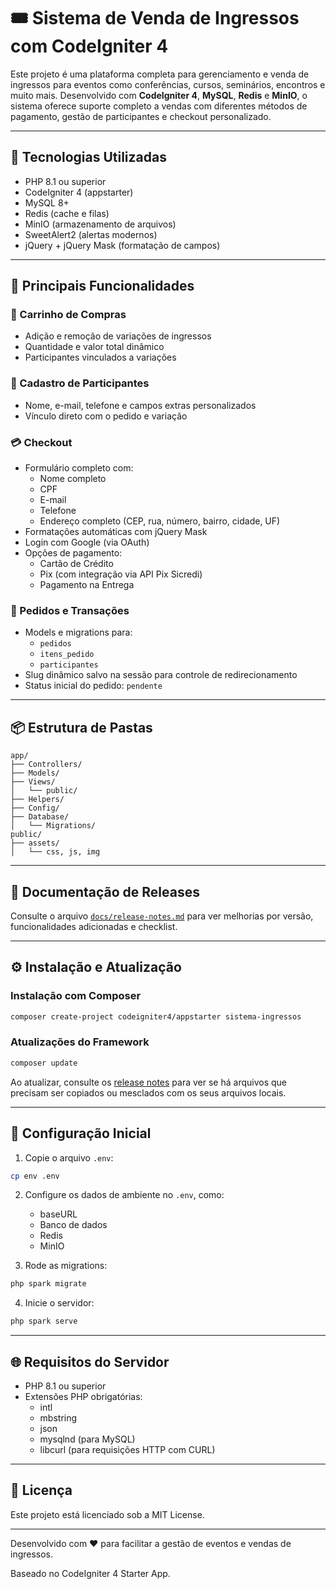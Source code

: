 # 🎟️ Sistema de Venda de Ingressos com CodeIgniter 4

Este projeto é uma plataforma completa para gerenciamento e venda de ingressos para eventos como conferências, cursos, seminários, encontros e muito mais. Desenvolvido com **CodeIgniter 4**, **MySQL**, **Redis** e **MinIO**, o sistema oferece suporte completo a vendas com diferentes métodos de pagamento, gestão de participantes e checkout personalizado.

---

## 🚀 Tecnologias Utilizadas

- PHP 8.1 ou superior
- CodeIgniter 4 (appstarter)
- MySQL 8+
- Redis (cache e filas)
- MinIO (armazenamento de arquivos)
- SweetAlert2 (alertas modernos)
- jQuery + jQuery Mask (formatação de campos)

---

## 🧩 Principais Funcionalidades

### 🛒 Carrinho de Compras
- Adição e remoção de variações de ingressos
- Quantidade e valor total dinâmico
- Participantes vinculados a variações

### 🧍 Cadastro de Participantes
- Nome, e-mail, telefone e campos extras personalizados
- Vínculo direto com o pedido e variação

### 💳 Checkout
- Formulário completo com:
    - Nome completo
    - CPF
    - E-mail
    - Telefone
    - Endereço completo (CEP, rua, número, bairro, cidade, UF)
- Formatações automáticas com jQuery Mask
- Login com Google (via OAuth)
- Opções de pagamento:
    - Cartão de Crédito
    - Pix (com integração via API Pix Sicredi)
    - Pagamento na Entrega

### 🧾 Pedidos e Transações
- Models e migrations para:
    - `pedidos`
    - `itens_pedido`
    - `participantes`
- Slug dinâmico salvo na sessão para controle de redirecionamento
- Status inicial do pedido: `pendente`

---

## 📦 Estrutura de Pastas

```
app/
├── Controllers/
├── Models/
├── Views/
│   └── public/
├── Helpers/
├── Config/
├── Database/
│   └── Migrations/
public/
├── assets/
│   └── css, js, img
```

---

## 📄 Documentação de Releases
Consulte o arquivo [`docs/release-notes.md`](docs/release-notes.md) para ver melhorias por versão, funcionalidades adicionadas e checklist.

---

## ⚙️ Instalação e Atualização

### Instalação com Composer

```bash
composer create-project codeigniter4/appstarter sistema-ingressos
```

### Atualizações do Framework

```bash
composer update
```

Ao atualizar, consulte os [release notes](https://codeigniter.com/user_guide/changelogs/index.html) para ver se há arquivos que precisam ser copiados ou mesclados com os seus arquivos locais.

---

## 🔧 Configuração Inicial

1. Copie o arquivo `.env`:
```bash
cp env .env
```

2. Configure os dados de ambiente no `.env`, como:
    - baseURL
    - Banco de dados
    - Redis
    - MinIO

3. Rode as migrations:
```bash
php spark migrate
```

4. Inicie o servidor:
```bash
php spark serve
```

---

## 🌐 Requisitos do Servidor

- PHP 8.1 ou superior
- Extensões PHP obrigatórias:
    - intl
    - mbstring
    - json
    - mysqlnd (para MySQL)
    - libcurl (para requisições HTTP com CURL)

---

## 📃 Licença
Este projeto está licenciado sob a MIT License.

---

Desenvolvido com ❤️ para facilitar a gestão de eventos e vendas de ingressos.

Baseado no CodeIgniter 4 Starter App.